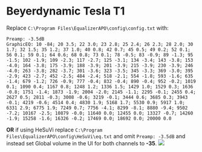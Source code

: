 # Beyerdynamic Tesla T1
Replace `C:\Program Files\EqualizerAPO\config\config.txt` with:
```
Preamp: -3.5dB
GraphicEQ: 10 -84; 20 3.5; 22 3.0; 23 2.8; 25 2.4; 26 2.3; 28 2.0; 30 1.7; 32 1.5; 35 1.2; 37 1.0; 40 0.8; 42 0.7; 45 0.5; 49 0.2; 52 0.1; 56 0.1; 59 0.1; 64 0.6; 68 0.8; 73 0.1; 78 -0.5; 83 -0.9; 89 -1.3; 95 -1.5; 102 -1.9; 109 -2.3; 117 -2.7; 125 -3.1; 134 -3.4; 143 -3.8; 153 -4.0; 164 -3.8; 175 -3.9; 188 -3.9; 201 -3.9; 215 -3.9; 230 -3.9; 246 -4.0; 263 -3.8; 282 -3.7; 301 -3.6; 323 -3.5; 345 -3.3; 369 -3.0; 395 -2.9; 423 -2.7; 452 -2.5; 484 -2.4; 518 -2.1; 554 -1.8; 593 -1.6; 635 -1.4; 679 -1.2; 726 -0.9; 777 -0.4; 832 -0.4; 890 -0.4; 952 -0.2; 1019 0.1; 1090 0.4; 1167 0.8; 1248 1.2; 1336 1.5; 1429 1.0; 1529 0.3; 1636 -0.8; 1751 -1.4; 1873 -1.9; 2004 -2.0; 2145 -1.1; 2295 -0.1; 2455 0.4; 2627 0.5; 2811 -0.3; 3008 -0.6; 3219 -0.1; 3444 0.6; 3685 0.3; 3943 -0.1; 4219 -0.6; 4514 0.4; 4830 1.9; 5168 1.7; 5530 0.9; 5917 1.0; 6331 2.9; 6775 1.9; 7249 0.7; 7756 -4.1; 8299 -8.1; 8880 -9.4; 9502 -7.2; 10167 -2.5; 10879 -0.0; 11640 0.0; 12455 0.0; 13327 -0.7; 14260 -1.9; 15258 -1.6; 16326 -0.2; 17469 0.0; 18692 0.0; 20000 0.0
```
**OR** if using HeSuVi replace `C:\Program Files\EqualizerAPO\config\HeSuVi\eq.txt` and omit `Preamp: -3.5dB` and instead set Global volume in the UI for both channels to **-35**.
![](https://raw.githubusercontent.com/jaakkopasanen/AutoEq/master/results/SBAF-Serious/headphoncecom/onear/Beyerdynamic%20Tesla%20T1/Beyerdynamic%20Tesla%20T1.png)